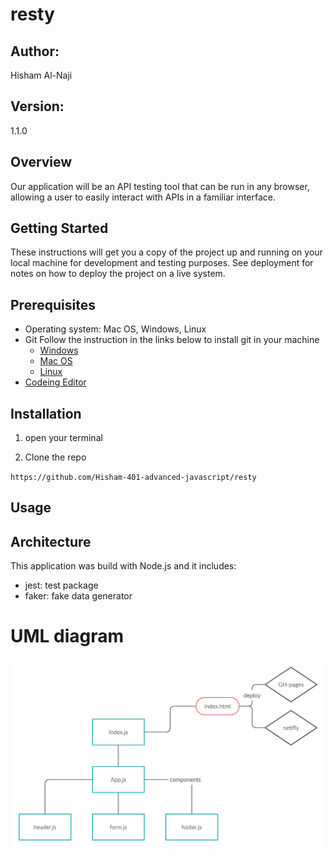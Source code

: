 # resty

## Author: 
Hisham Al-Naji

## Version: 
1.1.0 

## Overview
Our application will be an API testing tool that can be run in any browser, allowing a user to easily interact with APIs in a familiar interface.


## Getting Started

These instructions will get you a copy of the project up and running on your local machine for development and testing purposes. See deployment for notes on how to deploy the project on a live system.

## Prerequisites

- Operating system: Mac OS, Windows, Linux
- Git
  Follow the instruction in the links below to install git in your machine
  - [Windows](https://git-scm.com/download/win)
  - [Mac OS](https://git-scm.com/download/mac)
  - [Linux](https://git-scm.com/download/linux)
- [Codeing Editor](https://www.wpbeginner.com/showcase/12-best-code-editors-for-mac-and-windows-for-editing-wordpress-files/)

## Installation

1. open your terminal

2. Clone the repo

`https://github.com/Hisham-401-advanced-javascript/resty`

## Usage


## Architecture

This application was build with Node.js and it includes:
- jest: test package
- faker: fake data generator

# UML diagram

![image](./assets/UML-class27.jpg)

